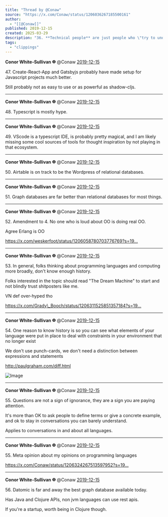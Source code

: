 ```yaml
---
title: "Thread by @Conaw"
source: "https://x.com/Conaw/status/1206036267185500161"
author:
  - "[[@Conaw]]"
published: 2019-12-15
created: 2025-03-29
description: "36. **Technical people** are just people who \"try to understand\" Killing conversations with \"I'm not technical\" is a dangerous practice th"
tags:
  - "clippings"
---
```

**Conor White-Sullivan 𐃏** @Conaw [2019-12-15](https://x.com/Conaw/status/1206307575911739392)

47\. Create-React-App and Gatsbyjs probably have made setup for Javascript projects much better.

Still probably not as easy to use or as powerful as shadow-cljs.

---

**Conor White-Sullivan 𐃏** @Conaw [2019-12-15](https://x.com/Conaw/status/1206308400285409280)

48\. Typescript is mostly hype.

---

**Conor White-Sullivan 𐃏** @Conaw [2019-12-15](https://x.com/Conaw/status/1206309503647436800)

49\. VScode is a typescript IDE, is probably pretty magical, and I am likely missing some cool sources of tools for thought inspiration by not playing in that ecosystem.

---

**Conor White-Sullivan 𐃏** @Conaw [2019-12-15](https://x.com/Conaw/status/1206310090325684224)

50\. Airtable is on track to be the Wordpress of relational databases.

---

**Conor White-Sullivan 𐃏** @Conaw [2019-12-15](https://x.com/Conaw/status/1206310748978171904)

51\. Graph databases are far better than relational databases for most things.

---

**Conor White-Sullivan 𐃏** @Conaw [2019-12-15](https://x.com/Conaw/status/1206311295147921408)

52\. Amendment to 4. No one who is loud about OO is doing real OO.

Agree Erlang is OO

https://x.com/weskerfoot/status/1206058780703776769?s=19…

---

**Conor White-Sullivan 𐃏** @Conaw [2019-12-15](https://x.com/Conaw/status/1206314824021336064)

53\. In general, folks thinking about programming languages and computing more broadly, don't know enough history.

Folks interested in the topic should read "The Dream Machine" to start and not blindly trust shitposters like me.

VN def over-hyped tho

https://x.com/Grady\_Booch/status/1206311525851357184?s=19…

---

**Conor White-Sullivan 𐃏** @Conaw [2019-12-15](https://x.com/Conaw/status/1206319683806216192)

54\. One reason to know history is so you can see what elements of your language were put in place to deal with constraints in your environment that no longer exist

We don't use punch-cards, we don't need a distinction between expressions and statements

http://paulgraham.com/diff.html

![Image](https://pbs.twimg.com/media/EL21W1MU8AA9lMH?format=jpg&name=large)

---

**Conor White-Sullivan 𐃏** @Conaw [2019-12-15](https://x.com/Conaw/status/1206321785618042880)

55\. Questions are not a sign of ignorance, they are a sign you are paying attention.

It's more than OK to ask people to define terms or give a concrete example, and ok to stay in conversations you can barely understand.

Applies to conversations in and about all languages.

---

**Conor White-Sullivan 𐃏** @Conaw [2019-12-15](https://x.com/Conaw/status/1206325258136875008)

55\. Meta opinion about my opinions on programming languages

https://x.com/Conaw/status/1206324267513597952?s=19…

---

**Conor White-Sullivan 𐃏** @Conaw [2019-12-15](https://x.com/Conaw/status/1206327045547888640)

56\. Datomic is far and away the best graph database available today.

Has Java and Clojure APIs, non jvm languages can use rest apis.

If you're a startup, worth being in Clojure though.